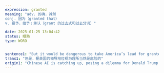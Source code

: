 ```yaml
---
expression: granted
meaning: "adv. 的确，诚然
conj. 因为（granted that）
v. 授予，给予；承认（grant 的过去式和过去分词）"

date: 2025-01-25 13:04:42
status: 眼熟
type: WORD


sentence1: "But it would be dangerous to take America’s lead for granted"
trans1: "但是，把美国的领导地位视为理所当然是危险的"
origin1: "Chinese AI is catching up, posing a dilemma for Donald Trump.md"
---
```

